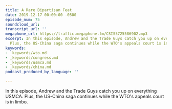 ```yaml
---
title: A Rare Bipartisan Feat
date: 2019-12-17 00:00:00 -0500
episode_num: 75
soundcloud_url: 
transcript_url: ''
megaphone_url: https://traffic.megaphone.fm/CSIS5725586902.mp3
excerpt: In this episode, Andrew and the Trade Guys catch you up on everything USMCA.
  Plus, the US-China saga continues while the WTO's appeals court is in limbo.
keywords:
- _keywords/wto.md
- _keywords/congress.md
- _keywords/usmca.md
- _keywords/china.md
podcast_produced_by_language: ''

---
```

In this episode, Andrew and the Trade Guys catch you up on everything USMCA. Plus, the US-China saga continues while the WTO's appeals court is in limbo.
